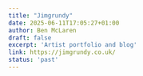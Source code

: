 ```yaml
---
title: "Jimgrundy"
date: 2025-06-11T17:05:27+01:00
author: Ben McLaren
draft: false
excerpt: 'Artist portfolio and blog'
link: https://jimgrundy.co.uk/
status: 'past'
---
```


